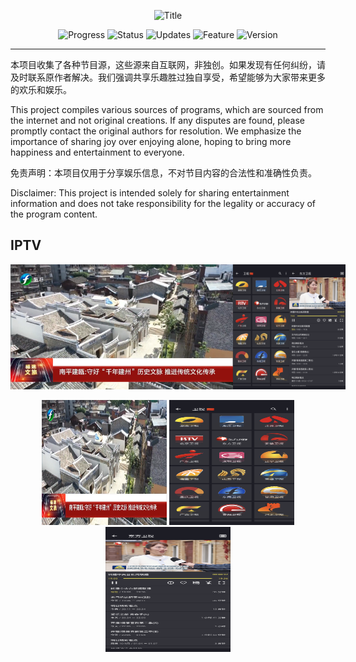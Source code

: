 <p align="center">
  <img width="600" src="https://img.shields.io/badge/-节目源分享 Program Source Sharing-blue?style=for-the-badge&logo=your-logo&logoColor=white" alt="Title">
</p>



<p align="center">
  <img src="https://img.shields.io/badge/Progress-In%20Development-yellow" alt="Progress">
  <img src="https://img.shields.io/badge/Status-Active-brightgreen" alt="Status">
  <img src="https://img.shields.io/badge/Updates-Regular-blue" alt="Updates">
  <img src="https://img.shields.io/badge/Feature-New-red" alt="Feature">
  <img src="https://img.shields.io/badge/Version-1.0-lightgrey" alt="Version">
</p>


---
本项目收集了各种节目源，这些源来自互联网，非独创。如果发现有任何纠纷，请及时联系原作者解决。我们强调共享乐趣胜过独自享受，希望能够为大家带来更多的欢乐和娱乐。

This project compiles various sources of programs, which are sourced from the internet and not original creations. If any disputes are found, please promptly contact the original authors for resolution. We emphasize the importance of sharing joy over enjoying alone, hoping to bring more happiness and entertainment to everyone.

免责声明：本项目仅用于分享娱乐信息，不对节目内容的合法性和准确性负责。

Disclaimer: This project is intended solely for sharing entertainment information and does not take responsibility for the legality or accuracy of the program content.


## IPTV

<div style="text-align: center;">
  <div style="display: inline-flex;">
    <img src="Logo/iptv.png" style="height: 200px; object-fit: cover;" alt="电脑截图">
    <img src="Logo/1.png" style="height: 200px; object-fit: cover;" alt="手机截图1">
    <img src="Logo/2.png" style="height: 200px; object-fit: cover;" alt="手机截图2">
  </div>

<p align="center">
  <img src="Logo/iptv.png" height="200" width="200">
  <img src="Logo/1.png" height="200" width="200">
  <img src="Logo/2.png" height="200" width="200">
</p>

<style>
  /* 响应式设计，适应手机屏幕 */
  @media (max-width: 768px) {
    img {
      height: 150px; /* 调整图片高度以适应手机屏幕 */
      width: auto;   /* 让宽度根据高度自动调整，保持宽高比例 */
    }
  }
</style>
























